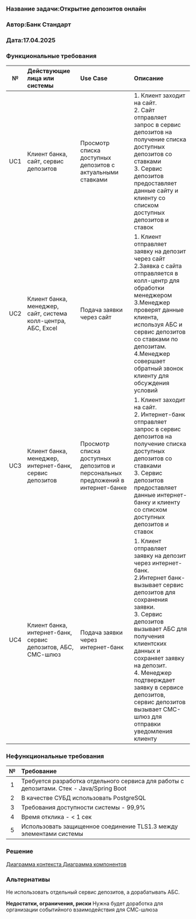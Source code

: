 ﻿### <a name="_b7urdng99y53"></a>**Название задачи:Открытие депозитов онлайн** 
### <a name="_hjk0fkfyohdk"></a>**Автор:Банк Стандарт**
### <a name="_uanumrh8zrui"></a>**Дата:17.04.2025**
### <a name="_3bfxc9a45514"></a>**Функциональные требования**

| **№** | **Действующие лица или системы**                              | **Use Case**                                                                    | **Описание**                                                                                                                                                                                                                                                                                                                                                      |
|:-----:|:--------------------------------------------------------------|:--------------------------------------------------------------------------------|:------------------------------------------------------------------------------------------------------------------------------------------------------------------------------------------------------------------------------------------------------------------------------------------------------------------------------------------------------------------|
|  UC1  | Клиент банка, сайт, сервис депозитов                          | Просмотр списка доступных депозитов с актуальными ставками                      | 1. Клиент заходит на сайт.<br/>2. Сайт отправляет запрос в сервис депозитов на получение списка доступных депозитов со ставками<br/>3. Сервис депозитов предоставляет данные сайту и клиенту со списком доступных депозитов и ставок                                                                                                                              |
|  UC2  | Клиент банка, менеджер, сайт, система колл-центра, АБС, Excel | Подача заявки через сайт                                                        | 1. Клиент отправляет заявку на депозит через сайт<br/>2.Заявка с сайта отправляется в колл-центр для обработки менеджером<br/>3.Менеджер проверят данные клиента, используя АБС и сервис депозитов со ставками по депозитам.<br/>4.Менеджер совершает обратный звонок клиенту для обсуждения условий                                                              |
|  UC3  | Клиент банка, менеджер, интернет-банк, сервис депозитов       | Просмотр списка доступных депозитов и персональных предложений в интернет-банке | 1. Клиент заходит на сайт.<br/>2. Интернет-банк отправляет запрос в сервис депозитов на получение списка доступных депозитов со ставками<br/>3. Сервис депозитов предоставляет данные интернет-банку и клиенту со списком доступных депозитов и ставок                                                                                                            |
|  UC4  | Клиент банка, интернет-банк, сервис депозитов, АБС, СМС-шлюз  | Подача заявки через интернет-банк                                               | 1. Клиент отправляет заявку на депозит через интернет-банк.<br/>2.Интернет банк-вызывает сервис депозитов для сохранения заявки.<br/>3. Сервис депозитов вызывает АБС для получения клиентских данных и сохраняет заявку на депозит.<br/>4. Менеджер подтверждает заявку в сервисе депозитов, сервис депозитов вызывает СМС-шлюз для отправки уведомления клиенту |
### <a name="_u8xz25hbrgql"></a>**Нефункциональные требования**

| **№** | **Требование**                                                                           |
|:-----:|:-----------------------------------------------------------------------------------------|
|   1   | Требуется разработка отдельного сервиса для работы с депозитами. Стек - Java/Spring Boot |
|   2   | В качестве СУБД использовать PostgreSQL                                                  |
|   3   | Требования доступности системы - 99,9%                                                   |
|   4   | Время отклика - < 1 сек                                                                  |
|   5   | Использовать защищенное соединение TLS1.3 между элементами системы                       |
### <a name="_qmphm5d6rvi3"></a>**Решение**
[Диаграмма контекста ](Task3/diagrams/С4_context.drawio)
[Диаграмма компонентов ](Task3/diagrams/С4_component.drawio)
### <a name="_bjrr7veeh80c"></a>**Альтернативы**
Не использовать отдельный сервис депозитов, а дорабатывать АБС.

**Недостатки, ограничения, риски**
Нужна будет доработка для организации событийного взаимодействия для CМС-шлюза

